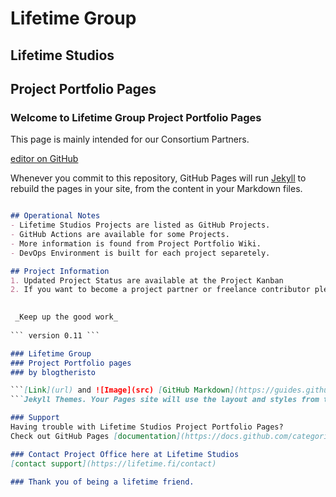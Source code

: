 # Lifetime Group
## Lifetime Studios
## Project Portfolio Pages
### Welcome to Lifetime Group Project Portfolio Pages
This page is mainly intended for our Consortium Partners.

[editor on GitHub](https://github.com/blogtheristo/portfolio/edit/gh-pages/index.md)

Whenever you commit to this repository, GitHub Pages will run [Jekyll](https://jekyllrb.com/) to rebuild the pages in your site, from the content in your Markdown files.

```markdown Markdown is a lightweight and easy-to-use syntax for styling your writing. It includes conventions for

## Operational Notes
- Lifetime Studios Projects are listed as GitHub Projects.
- GitHub Actions are available for some Projects.
- More information is found from Project Portfolio Wiki.
- DevOps Environment is built for each project separetely.

## Project Information
1. Updated Project Status are available at the Project Kanban
2. If you want to become a project partner or freelance contributor please contact @blogtheristo.

 
 _Keep up the good work_ 
 
``` version 0.11 ```

### Lifetime Group 
### Project Portfolio pages
### by blogtheristo

```[Link](url) and ![Image](src) [GitHub Markdown](https://guides.github.com/features/mastering-markdown/) ```
```Jekyll Themes. Your Pages site will use the layout and styles from the Jekyll theme you have selected in your [repository settings](https://github.com/blogtheristo/portfolio/settings/pages). The name of this theme is saved in the Jekyll `_config.yml` configuration file```

### Support
Having trouble with Lifetime Studios Project Portfolio Pages? 
Check out GitHub Pages [documentation](https://docs.github.com/categories/github-pages-basics/)  

### Contact Project Office here at Lifetime Studios
[contact support](https://lifetime.fi/contact)

### Thank you of being a lifetime friend.
